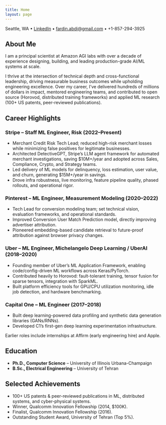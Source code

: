 ```yaml
---
title: Home
layout: page
---
```


<p class="contact-info">
  Seattle, WA • <a href="https://www.linkedin.com/in/fardinabdi/">LinkedIn</a> • <a href="mailto:fardin.abdi@gmail.com">fardin.abdi@gmail.com</a> • +1-857-294-3925
</p>

## About Me
I am a principal scientist at Amazon AGI labs with over a decade of experience designing, building, and leading production-grade AI/ML systems at scale.

I thrive at the intersection of technical depth and cross-functional leadership, driving measurable business outcomes while upholding engineering excellence. Over my career, I’ve delivered hundreds of millions of dollars in impact, mentored engineering teams, and contributed to open source (Horovod, distributed training frameworks) and applied ML research (100+ US patents, peer-reviewed publications).

## Career Highlights
### Stripe – Staff ML Engineer, Risk (2022–Present)
- Merchant Credit Risk Tech Lead; reduced high-risk merchant losses while minimizing false positives for legitimate businesses.
- Architected DetectiveGPT, Stripe’s LLM agent framework for automated merchant investigations, saving $10M+/year and adopted across Sales, Compliance, Crypto, and Strategy teams.
- Led delivery of ML models for delinquency, loss estimation, user value, and churn, generating $15M+/year in savings.
- Drove infra robustness, live monitoring, feature pipeline quality, phased rollouts, and operational rigor.

### Pinterest – ML Engineer, Measurement Modeling (2020–2022)
- Tech Lead for conversion modeling team; set technical vision, evaluation frameworks, and operational standards.
- Improved Conversion User Match Prediction model, directly improving advertiser attribution.
- Pioneered embedding-based candidate retrieval to future-proof attribution against browser privacy changes.

### Uber – ML Engineer, Michelangelo Deep Learning / UberAI (2018–2020)
- Founding member of Uber’s ML Application Framework, enabling code/config-driven ML workflows across Keras/PyTorch.
- Contributed heavily to Horovod: fault-tolerant training, tensor fusion for sparse tensors, integration with SparkML.
- Built platform efficiency tools for GPU/CPU utilization monitoring, idle job detection, and hardware benchmarking.

### Capital One – ML Engineer (2017–2018)
- Built deep learning-powered data profiling and synthetic data generation libraries (GANs/RNNs).
- Developed C1’s first-gen deep learning experimentation infrastructure.

Earlier roles include internships at Affirm (early engineering hire) and Apple.

## Education
- **Ph.D., Computer Science** – University of Illinois Urbana-Champaign
- **B.Sc., Electrical Engineering** – University of Tehran

## Selected Achievements
- 100+ US patents & peer-reviewed publications in ML, distributed systems, and cyber-physical systems.
- Winner, Qualcomm Innovation Fellowship (2014, $100K).
- Finalist, Qualcomm Innovation Fellowship (2016).
- Outstanding Student Award, University of Tehran (Top 5%).
